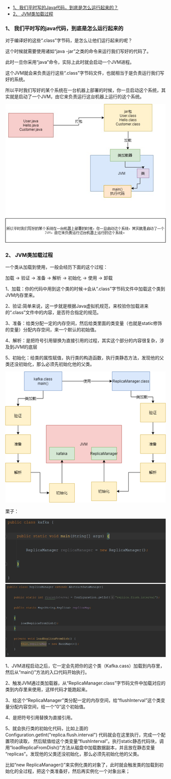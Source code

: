 - [1、我们平时写的Java代码，到底是怎么运行起来的？](#1-我们平时写的java代码到底是怎么运行起来的)
- [2、 JVM类加载过程](#2-JVM类加载过程)

### 1、 我们平时写的java代码，到底是怎么运行起来的

  对于编译好的这些“.class”字节码，是怎么让他们运行起来的呢？
  
  这个时候就需要使用诸如“java -jar”之类的命令来运行我们写好的代码了。
  
  此时一旦你采用“java”命令，实际上此时就会启动一个JVM进程。
  
  这个JVM就会来负责运行这些“.class”字节码文件，也就相当于是负责运行我们写好的系统。
  
  所以平时我们写好的某个系统在一台机器上部署的时候，你一旦启动这个系统，其实就是启动了一个JVM，由它来负责运行这台机器上运行的这个系统。
  
![](picture/1、JVM是什麽.jpg)

### 2、 JVM类加载过程

一个类从加载到使用，一般会经历下面的这个过程：

加载 -> 验证 -> 准备 -> 解析 -> 初始化 -> 使用 -> 卸载

1、加载：你的代码中用到这个类的时候->会从“.class”字节码文件中加载这个类到JVM内存里来。

2、验证:简单来说，这一步就是根据Java虚拟机规范，来校验你加载进来的“.class”文件中的内容，是否符合指定的规范。

3、准备：给类分配一定的内存空间，然后给类里面的类变量（也就是static修饰的变量）分配内存空间，来一个默认的初始值。

4、解析：是把符号引用替换为直接引用的过程，其实这个部分的内容很复杂，涉及到JVM的底层

5、初始化：给类的属性赋值，执行类的构造函数，执行类静态方法，发现他的父类还没初始化，那么必须先初始化他的父类。

![](picture/2、JVM类加载过程.png)

栗子：

![](picture/3、类加载.jpeg)
![](picture/4、类加载.jpeg)

1、JVM进程启动之后，它一定会先把你的这个类（Kafka.cass）加载到内存里，然后从“main()”方法的入口代码开始执行。

2、触发JVM通过类加载器，从“ReplicaManager.class”字节码文件中加载对应的类到内存里来使用，这样代码才能跑起来。

3、给这个“ReplicaManager”类分配一定的内存空间，给“flushInterval”这个类变量分配内容空间，给一个“0”这个初始值。

4、是把符号引用替换为直接引用。

5、就会执行类的初始化代码，比如上面的  Configuration.getInt("replica.flush.interval")  代码就会在这里执行，完成一个配置项的读取，
然后赋值给这个类变量“flushInterval”。执行static静态代码块，调用“loadReplicaFromDish()”方法从磁盘中加载数据副本，并且放在静态变量
“replicas”。发现他的父类还没初始化，那么必须先初始化他的父类。

比如“new ReplicaManager()”来实例化类的对象了，此时就会触发类的加载到初始化的全过程，把这个类准备好，然后再实例化一个对象出来；